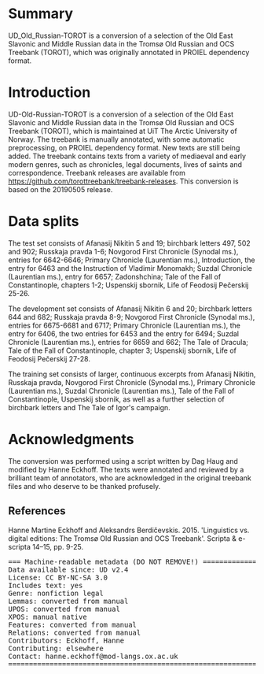 # Summary

UD\_Old\_Russian-TOROT is a conversion of a selection of the Old East Slavonic and Middle Russian data in the Tromsø Old Russian and OCS Treebank (TOROT), which was originally annotated in PROIEL dependency format. 

# Introduction

UD-Old-Russian-TOROT is a conversion of a selection of the Old East Slavonic and Middle Russian data in the Tromsø Old Russian and OCS Treebank (TOROT), which is maintained at UiT The Arctic University of Norway. The treebank is manually annotated, with some automatic preprocessing, on PROIEL dependency format. New texts are still being added. The treebank contains texts from a variety of mediaeval and early modern genres, such as chronicles, legal documents, lives of saints and correspondence. Treebank releases are available from  https://github.com/torottreebank/treebank-releases. This conversion is based on the 20190505 release.

# Data splits

The test set consists of Afanasij Nikitin 5 and 19; birchbark letters 497, 502 and 902; Russkaja pravda 1-6; Novgorod First Chronicle (Synodal ms.), entries for 6642-6646; Primary Chronicle (Laurentian ms.), Introduction, the entry for 6463 and the Instruction of Vladimir Monomakh; Suzdal Chronicle (Laurentian ms.), entry for 6657; Zadonshchina; Tale of the Fall of Constantinople, chapters 1-2; Uspenskij sbornik, Life of Feodosij Pečerskij 25-26. 

The development set consists of Afanasij Nikitin 6 and 20; birchbark letters 644 and 682; Russkaja pravda 8-9; Novgorod First Chronicle (Synodal ms.), entries for 6675-6681 and 6717; Primary Chronicle (Laurentian ms.), the entry for 6406, the two entries for 6453 and the entry for 6494; Suzdal Chronicle (Laurentian ms.), entries for 6659 and 662; The Tale of Dracula; Tale of the Fall of Constantinople, chapter 3; Uspenskij sbornik, Life of Feodosij Pečerskij 27-28.

The training set consists of larger, continuous excerpts from Afanasij Nikitin, Russkaja pravda, Novgorod First Chronicle (Synodal ms.), Primary Chronicle (Laurentian ms.), Suzdal Chronicle (Laurentian ms.), Tale of the Fall of Constantinople, Uspenskij sbornik, as well as a further selection of birchbark letters and The Tale of Igor's campaign.

# Acknowledgments

The conversion was performed using a script written by Dag Haug and modified by Hanne Eckhoff. The texts were annotated and reviewed by a brilliant team of annotators, who are acknowledged in the original treebank files and who deserve to be thanked profusely. 

## References

Hanne Martine Eckhoff and Aleksandrs Berdičevskis. 2015. 'Linguistics vs. digital editions: The Tromsø Old Russian and OCS Treebank'. Scripta & e-scripta 14–15, pp. 9-25.


<pre>
=== Machine-readable metadata (DO NOT REMOVE!) ================================
Data available since: UD v2.4
License: CC BY-NC-SA 3.0
Includes text: yes
Genre: nonfiction legal
Lemmas: converted from manual
UPOS: converted from manual
XPOS: manual native
Features: converted from manual
Relations: converted from manual
Contributors: Eckhoff, Hanne
Contributing: elsewhere
Contact: hanne.eckhoff@mod-langs.ox.ac.uk
===============================================================================
</pre>
